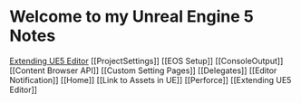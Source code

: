 # Welcome to my Unreal Engine 5 Notes

[Extending UE5 Editor](Extending%20UE5%20Editor.md)
[[ProjectSettings]]
[[EOS Setup]]
[[ConsoleOutput]]
[[Content Browser API]]
[[Custom Setting Pages]]
[[Delegates]]
[[Editor Notification]]
[[Home]]
[[Link to Assets in UE]]
[[Perforce]]
[[Extending UE5 Editor]]